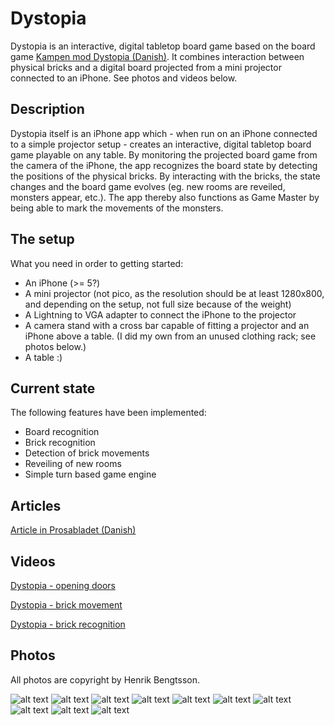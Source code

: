 Dystopia
========

Dystopia is an interactive, digital tabletop board game based on the board game [Kampen mod Dystopia (Danish)](http://trollsahead.dk/dystopia/index.html). It combines interaction between physical bricks and a digital board projected from a mini projector connected to an iPhone. See photos and videos below.

Description
-----------

Dystopia itself is an iPhone app which - when run on an iPhone connected to a simple projector setup - creates an interactive, digital tabletop board game playable on any table. By monitoring the projected board game from the camera of the iPhone, the app recognizes the board state by detecting the positions of the physical bricks. By interacting with the bricks, the state changes and the board game evolves (eg. new rooms are reveiled, monsters appear, etc.). The app thereby also functions as Game Master by being able to mark the movements of the monsters.

The setup
---------

What you need in order to getting started:

* An iPhone (>= 5?)
* A mini projector (not pico, as the resolution should be at least 1280x800, and depending on the setup, not full size because of the weight)
* A Lightning to VGA adapter to connect the iPhone to the projector
* A camera stand with a cross bar capable of fitting a projector and an iPhone above a table. (I did my own from an unused clothing rack; see photos below.)
* A table :)

Current state
-------------

The following features have been implemented:

* Board recognition
* Brick recognition
* Detection of brick movements
* Reveiling of new rooms
* Simple turn based game engine

Articles
--------

[Article in Prosabladet (Danish)](https://www.prosa.dk/fileadmin/user_upload/dokumenter/PROSAbladet/2014/Prosabladet_April_2014_web.pdf)

Videos
------

[Dystopia - opening doors](http://youtu.be/q70jRrMF240)

[Dystopia - brick movement](http://youtu.be/2pPu2RXxLaE)

[Dystopia - brick recognition](http://youtu.be/lE4cS93vqYw)

Photos
------

All photos are copyright by Henrik Bengtsson.

![alt text](https://raw.githubusercontent.com/black-knight/dystopia/master/photos/1.jpg "Dystopia Image")
![alt text](https://raw.githubusercontent.com/black-knight/dystopia/master/photos/2.jpg "Dystopia Image")
![alt text](https://raw.githubusercontent.com/black-knight/dystopia/master/photos/3.jpg "Dystopia Image")
![alt text](https://raw.githubusercontent.com/black-knight/dystopia/master/photos/4.jpg "Dystopia Image")
![alt text](https://raw.githubusercontent.com/black-knight/dystopia/master/photos/5.jpg "Dystopia Image")
![alt text](https://raw.githubusercontent.com/black-knight/dystopia/master/photos/6.jpg "Dystopia Image")
![alt text](https://raw.githubusercontent.com/black-knight/dystopia/master/photos/7.jpg "Dystopia Image")
![alt text](https://raw.githubusercontent.com/black-knight/dystopia/master/photos/8.jpg "Dystopia Image")
![alt text](https://raw.githubusercontent.com/black-knight/dystopia/master/photos/9.jpg "Dystopia Image")
![alt text](https://raw.githubusercontent.com/black-knight/dystopia/master/photos/10.jpg "Dystopia Image")

